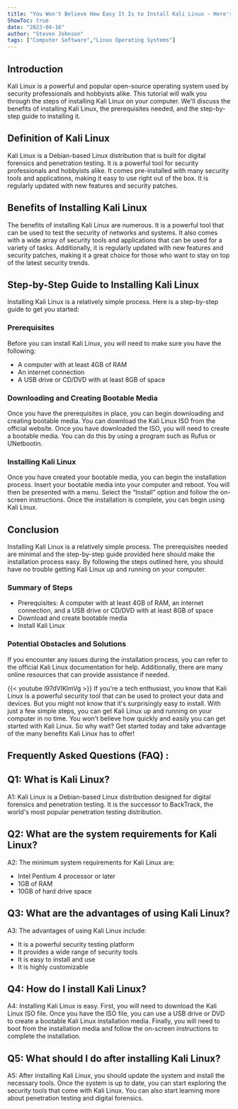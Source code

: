 ```yaml
---
title: "You Won't Believe How Easy It Is to Install Kali Linux - Here's How!"
ShowToc: true 
date: "2023-04-16"
author: "Steven Johnson" 
tags: ["Computer Software","Linux Operating Systems"]
---
```

## Introduction
Kali Linux is a powerful and popular open-source operating system used by security professionals and hobbyists alike. This tutorial will walk you through the steps of installing Kali Linux on your computer. We'll discuss the benefits of installing Kali Linux, the prerequisites needed, and the step-by-step guide to installing it. 

## Definition of Kali Linux
Kali Linux is a Debian-based Linux distribution that is built for digital forensics and penetration testing. It is a powerful tool for security professionals and hobbyists alike. It comes pre-installed with many security tools and applications, making it easy to use right out of the box. It is regularly updated with new features and security patches. 

## Benefits of Installing Kali Linux
The benefits of installing Kali Linux are numerous. It is a powerful tool that can be used to test the security of networks and systems. It also comes with a wide array of security tools and applications that can be used for a variety of tasks. Additionally, it is regularly updated with new features and security patches, making it a great choice for those who want to stay on top of the latest security trends.

## Step-by-Step Guide to Installing Kali Linux
Installing Kali Linux is a relatively simple process. Here is a step-by-step guide to get you started:

### Prerequisites
Before you can install Kali Linux, you will need to make sure you have the following: 
- A computer with at least 4GB of RAM 
- An internet connection 
- A USB drive or CD/DVD with at least 8GB of space

### Downloading and Creating Bootable Media
Once you have the prerequisites in place, you can begin downloading and creating bootable media. You can download the Kali Linux ISO from the official website. Once you have downloaded the ISO, you will need to create a bootable media. You can do this by using a program such as Rufus or UNetbootin. 

### Installing Kali Linux
Once you have created your bootable media, you can begin the installation process. Insert your bootable media into your computer and reboot. You will then be presented with a menu. Select the “Install” option and follow the on-screen instructions. Once the installation is complete, you can begin using Kali Linux.

## Conclusion
Installing Kali Linux is a relatively simple process. The prerequisites needed are minimal and the step-by-step guide provided here should make the installation process easy. By following the steps outlined here, you should have no trouble getting Kali Linux up and running on your computer. 

### Summary of Steps
- Prerequisites: A computer with at least 4GB of RAM, an internet connection, and a USB drive or CD/DVD with at least 8GB of space
- Download and create bootable media
- Install Kali Linux

### Potential Obstacles and Solutions
If you encounter any issues during the installation process, you can refer to the official Kali Linux documentation for help. Additionally, there are many online resources that can provide assistance if needed.

{{< youtube l97dVIKlmVg >}} 
If you're a tech enthusiast, you know that Kali Linux is a powerful security tool that can be used to protect your data and devices. But you might not know that it's surprisingly easy to install. With just a few simple steps, you can get Kali Linux up and running on your computer in no time. You won't believe how quickly and easily you can get started with Kali Linux. So why wait? Get started today and take advantage of the many benefits Kali Linux has to offer!

## Frequently Asked Questions (FAQ) :
## Q1: What is Kali Linux?
A1: Kali Linux is a Debian-based Linux distribution designed for digital forensics and penetration testing. It is the successor to BackTrack, the world's most popular penetration testing distribution.

## Q2: What are the system requirements for Kali Linux?
A2: The minimum system requirements for Kali Linux are:
- Intel Pentium 4 processor or later
- 1GB of RAM
- 10GB of hard drive space

## Q3: What are the advantages of using Kali Linux?
A3: The advantages of using Kali Linux include:
- It is a powerful security testing platform
- It provides a wide range of security tools
- It is easy to install and use
- It is highly customizable

## Q4: How do I install Kali Linux?
A4: Installing Kali Linux is easy. First, you will need to download the Kali Linux ISO file. Once you have the ISO file, you can use a USB drive or DVD to create a bootable Kali Linux installation media. Finally, you will need to boot from the installation media and follow the on-screen instructions to complete the installation.

## Q5: What should I do after installing Kali Linux?
A5: After installing Kali Linux, you should update the system and install the necessary tools. Once the system is up to date, you can start exploring the security tools that come with Kali Linux. You can also start learning more about penetration testing and digital forensics.





